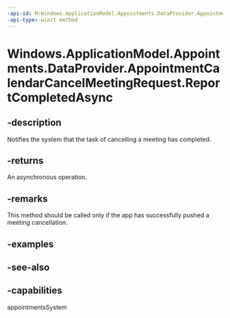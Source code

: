 ```yaml
---
-api-id: M:Windows.ApplicationModel.Appointments.DataProvider.AppointmentCalendarCancelMeetingRequest.ReportCompletedAsync
-api-type: winrt method
---
```


<!-- Method syntax
public Windows.Foundation.IAsyncAction ReportCompletedAsync()
-->

# Windows.ApplicationModel.Appointments.DataProvider.AppointmentCalendarCancelMeetingRequest.ReportCompletedAsync

## -description
Notifies the system that the task of cancelling a meeting has completed.

## -returns
An asynchronous operation.

## -remarks
This method should be called only if the app has successfully pushed a meeting cancellation.

## -examples

## -see-also

## -capabilities
appointmentsSystem
